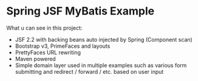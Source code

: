 # Spring JSF MyBatis Example

What u can see in this project:
- JSF 2.2 with backing beans auto injected by Spring (Component scan)
- Bootstrap v3, PrimeFaces and layouts
- PrettyFaces URL rewriting
- Maven powered
- Simple domain layer used in multiple examples such as various form submitting
 and redirect / forward / etc. based on user input
